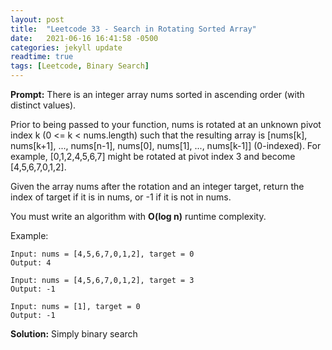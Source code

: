 ```yaml
---
layout: post
title:  "Leetcode 33 - Search in Rotating Sorted Array"
date:   2021-06-16 16:41:58 -0500
categories: jekyll update
readtime: true
tags: [Leetcode, Binary Search]
---
```

**Prompt:** There is an integer array nums sorted in ascending order (with distinct values).

Prior to being passed to your function, nums is rotated at an unknown pivot index k (0 <= k < nums.length) such that the resulting array is [nums[k], nums[k+1], ..., nums[n-1], nums[0], nums[1], ..., nums[k-1]] (0-indexed). For example, [0,1,2,4,5,6,7] might be rotated at pivot index 3 and become [4,5,6,7,0,1,2].

Given the array nums after the rotation and an integer target, return the index of target if it is in nums, or -1 if it is not in nums.

You must write an algorithm with **O(log n)** runtime complexity.

Example:
~~~
Input: nums = [4,5,6,7,0,1,2], target = 0
Output: 4
~~~
~~~
Input: nums = [4,5,6,7,0,1,2], target = 3
Output: -1
~~~
~~~
Input: nums = [1], target = 0
Output: -1
~~~

**Solution:** Simply binary search



